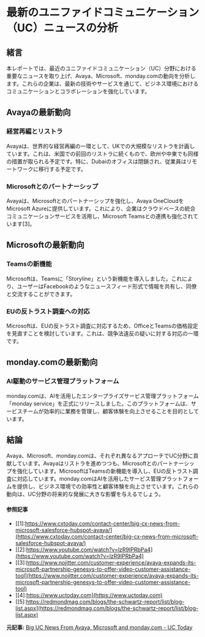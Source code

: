 # 最新のユニファイドコミュニケーション（UC）ニュースの分析

## 緒言

本レポートでは、最近のユニファイドコミュニケーション（UC）分野における重要なニュースを取り上げ、Avaya、Microsoft、monday.comの動向を分析します。これらの企業は、最新の技術やサービスを通じて、ビジネス環境におけるコミュニケーションとコラボレーションを強化しています。

## Avayaの最新動向

### 経営再編とリストラ

Avayaは、世界的な経営再編の一環として、UKでの大規模なリストラを計画しています。これは、米国での前回のリストラに続くもので、欧州や中東でも同様の措置が取られる予定です。特に、Dubaiのオフィスは閉鎖され、従業員はリモートワークに移行する予定です。

### Microsoftとのパートナーシップ

Avayaは、Microsoftとのパートナーシップを強化し、Avaya OneCloudをMicrosoft Azureに提供しています。これにより、企業はクラウドベースの統合コミュニケーションサービスを活用し、Microsoft Teamsとの連携も強化されています[3]。

## Microsoftの最新動向

### Teamsの新機能

Microsoftは、Teamsに「Storyline」という新機能を導入しました。これにより、ユーザーはFacebookのようなニュースフィード形式で情報を共有し、同僚と交流することができます。

### EUの反トラスト調査への対応

Microsoftは、EUの反トラスト調査に対応するため、OfficeとTeamsの価格設定を見直すことを検討しています。これは、競争法違反の疑いに対する対応の一環です。

## monday.comの最新動向

### AI駆動のサービス管理プラットフォーム

monday.comは、AIを活用したエンタープライズサービス管理プラットフォーム「monday service」を正式にリリースしました。このプラットフォームは、サービスチームが効率的に業務を管理し、顧客体験を向上させることを目的としています。

## 結論

Avaya、Microsoft、monday.comは、それぞれ異なるアプローチでUC分野に貢献しています。Avayaはリストラを進めつつも、Microsoftとのパートナーシップを強化しています。MicrosoftはTeamsの新機能を導入し、EUの反トラスト調査に対応しています。monday.comはAIを活用したサービス管理プラットフォームを提供し、ビジネス環境での効率性と顧客体験を向上させています。これらの動向は、UC分野の将来的な発展に大きな影響を与えるでしょう。

#### 参照記事
- [[1]:https://www.cxtoday.com/contact-center/big-cx-news-from-microsoft-salesforce-hubspot-avaya/](https://www.cxtoday.com/contact-center/big-cx-news-from-microsoft-salesforce-hubspot-avaya/)
- [[2]:https://www.youtube.com/watch?v=lzR9IPRbPa4](https://www.youtube.com/watch?v=lzR9IPRbPa4)
- [[3]:https://www.nojitter.com/customer-experience/avaya-expands-its-microsoft-partnership-genesys-to-offer-video-customer-assistance-tool](https://www.nojitter.com/customer-experience/avaya-expands-its-microsoft-partnership-genesys-to-offer-video-customer-assistance-tool)
- [[4]:https://www.uctoday.com](https://www.uctoday.com)
- [[5]:https://redmondmag.com/blogs/the-schwartz-report/list/blog-list.aspx](https://redmondmag.com/blogs/the-schwartz-report/list/blog-list.aspx)


**元記事:** [Big UC News From Avaya, Microsoft and monday.com - UC Today](https://www.uctoday.com/unified-communications/big-uc-news-from-avaya-microsoft-and-monday-com/)